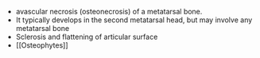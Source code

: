 - avascular necrosis (osteonecrosis) of a metatarsal bone. 
- It typically develops in the second metatarsal head, but may involve any metatarsal bone
- Sclerosis and flattening of articular surface
- [[Osteophytes]]